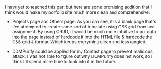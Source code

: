 I have yet to reached this part but here are some promising addition that I think would make my porfolio site much more clean and comprehensive:

- Projects page and Others page: As you can see, it is a blank page that's I've attempted to create some sort of template using CSS grid from last assignment. By using CRUD, it would be much more intuitive to put data into the page instead of hardcode it into the HTML file & hardcode the CSS grid & format. Which keeps everything clean and less tangled.

- DOMPurify could be applied for my Contact page to prevent malicious attack. I was not able to figure out why DOMPurify does not work, so I think I'll spend more time to look into it in the future.


